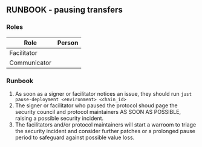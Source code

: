 ## RUNBOOK - pausing transfers

### Roles

| Role         | Person |
|--------------|--------|
| Facilitator  |        |
| Communicator |        |

### Runbook

1. As soon as a signer or facilitator notices an issue, they should run `just pause-deployment <environment> <chain_id>`
2. The signer or facilitator who paused the protocol shoud page the security council and protocol maintainers AS SOON AS POSSIBLE, raising a possible security incident.
3. The facilitators and/or protocol maintainers will start a warroom to triage the security incident and consider further patches or a prolonged pause period to safeguard against possible value loss.